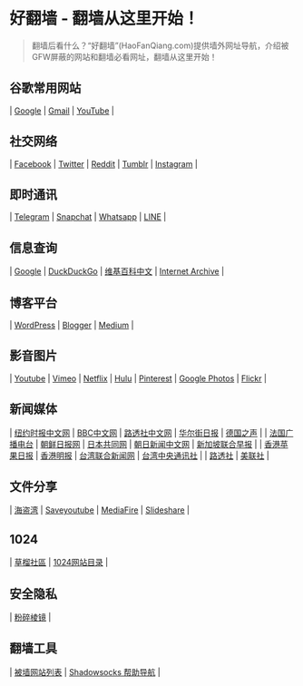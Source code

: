 # 好翻墙 - 翻墙从这里开始！

> 翻墙后看什么？“好翻墙”(HaoFanQiang.com)提供墙外网址导航，介绍被GFW屏蔽的网站和翻墙必看网址，翻墙从这里开始！

## 谷歌常用网站 ##

| [Google](https://www.google.com/) | [Gmail](https://www.gmail.com/) | [YouTube](https://www.youtube.com/) | 

## 社交网络 ##

| [Facebook](https://www.facebook.com/) | [Twitter](https://www.twitter.com/) | [Reddit](https://www.reddit.com/) | [Tumblr](http://www.tumblr.com/) | [Instagram](https://www.instagram.com/) |

## 即时通讯 ##

| [Telegram](https://telegram.org/) | [ Snapchat](https://www.snapchat.com/) | [Whatsapp](https://www.whatsapp.com/) | [LINE](https://line.me/) |

## 信息查询 ##

| [Google](https://www.google.com/) | [ DuckDuckGo](https://duckduckgo.com/) | [ 维基百科中文](https://zh.wikipedia.org/) | [Internet Archive](https://archive.org/) | 

## 博客平台 ##

| [WordPress](https://wordpress.com/) | [ Blogger](https://www.blogger.com/) | [Medium](https://www.medium.com/) |

## 影音图片 ##

| [Youtube](http://youtube.com/) | [ Vimeo](https://vimeo.com/) | [Netflix](https://www.netflix.com/) | [Hulu](http://www.hulu.com/) | [  Pinterest](https://www.pinterest.com/) | [Google Photos](https://photos.google.com/) | [Flickr](http://flickr.com/) |

## 新闻媒体 ##

| [纽约时报中文网](http://cn.nytimes.com/) | [ BBC中文网](http://bbc.co.uk/chinese/) | [ 路透社中文网](http://cn.reuters.com/) | [华尔街日报](http://cn.wsj.com/) | [  德国之声](http://www.dw.com/zh) | 
| [法国广播电台](http://chinese.rfi.fr/) | [朝鲜日报网](http://cnnews.chosun.com/) | [日本共同网](http://china.kyodonews.jp/) | [朝日新闻中文网](http://asahichinese.com/) | [新加坡联合早报](http://www.zaobao.com.sg/) |
| [ 香港苹果日报](http://hk.apple.nextmedia.com/) | [香港明报](http://mingpao.com/) | [ 台湾联合新闻网](http://udn.com/) | [台湾中央通讯社](http://www.cna.com.tw/) |
| [路透社](http://cn.reuters.com/) | [美联社](https://www.ap.org/) | 

## 文件分享 ##

| [海盗湾](http://thepiratebay.org/) | [ Saveyoutube](http://saveyoutube.com/) | [MediaFire](https://www.mediafire.com/) | [ Slideshare](http://slideshare.net/) |

## 1024 ##

| [ 草榴社區](https://www.t66y.com) | [ 1024网站目录](https://theporndude.com/zh) | 

## 安全隐私 ##

| [粉碎棱镜](https://prism-break.org/zh-CN/) | 

## 翻墙工具 ##

| [被墙网站列表](https://zh.wikipedia.org/wiki/%E4%B8%AD%E5%8D%8E%E4%BA%BA%E6%B0%91%E5%85%B1%E5%92%8C%E5%9B%BD%E8%A2%AB%E5%B0%81%E9%94%81%E7%BD%91%E7%AB%99%E5%88%97%E8%A1%A8) | [ Shadowsocks 帮助导航](https://shadowsocks-help.github.io/) |
